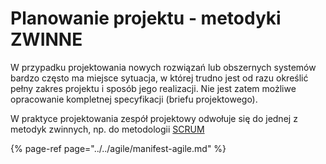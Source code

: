 # Planowanie projektu - metodyki ZWINNE

W przypadku projektowania nowych rozwiązań lub obszernych systemów bardzo często ma miejsce sytuacja, w której trudno jest od razu określić pełny zakres projektu i sposób jego realizacji. Nie jest zatem możliwe opracowanie kompletnej specyfikacji \(briefu projektowego\). 

W praktyce projektowania zespół projektowy odwołuje się do jednej z metodyk zwinnych, np. do metodologii [SCRUM](../../agile/podejscia/scrum.md)

{% page-ref page="../../agile/manifest-agile.md" %}



